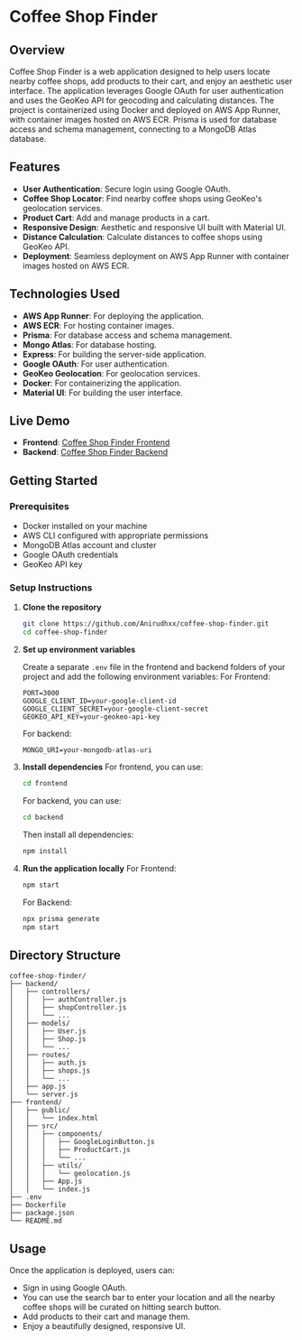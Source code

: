 # Coffee Shop Finder

## Overview

Coffee Shop Finder is a web application designed to help users locate nearby coffee shops, add products to their cart, and enjoy an aesthetic user interface. The application leverages Google OAuth for user authentication and uses the GeoKeo API for geocoding and calculating distances. The project is containerized using Docker and deployed on AWS App Runner, with container images hosted on AWS ECR. Prisma is used for database access and schema management, connecting to a MongoDB Atlas database.

## Features

- **User Authentication**: Secure login using Google OAuth.
- **Coffee Shop Locator**: Find nearby coffee shops using GeoKeo's geolocation services.
- **Product Cart**: Add and manage products in a cart.
- **Responsive Design**: Aesthetic and responsive UI built with Material UI.
- **Distance Calculation**: Calculate distances to coffee shops using GeoKeo API.
- **Deployment**: Seamless deployment on AWS App Runner with container images hosted on AWS ECR.

## Technologies Used

- **AWS App Runner**: For deploying the application.
- **AWS ECR**: For hosting container images.
- **Prisma**: For database access and schema management.
- **Mongo Atlas**: For database hosting.
- **Express**: For building the server-side application.
- **Google OAuth**: For user authentication.
- **GeoKeo Geolocation**: For geolocation services.
- **Docker**: For containerizing the application.
- **Material UI**: For building the user interface.

## Live Demo

- **Frontend**: [Coffee Shop Finder Frontend](https://mdttfbysuw.us-east-1.awsapprunner.com/)
- **Backend**: [Coffee Shop Finder Backend](https://r5uv9hibkz.us-east-1.awsapprunner.com/)

## Getting Started

### Prerequisites

- Docker installed on your machine
- AWS CLI configured with appropriate permissions
- MongoDB Atlas account and cluster
- Google OAuth credentials
- GeoKeo API key

### Setup Instructions

1. **Clone the repository**

   ```sh
   git clone https://github.com/Anirudhxx/coffee-shop-finder.git
   cd coffee-shop-finder
   ```

2. **Set up environment variables**

   Create a separate `.env` file in the frontend and backend folders of your project and add the following environment variables:
   For Frontend:
   ```env
   PORT=3000
   GOOGLE_CLIENT_ID=your-google-client-id
   GOOGLE_CLIENT_SECRET=your-google-client-secret
   GEOKEO_API_KEY=your-geokeo-api-key
   ```
   For backend:
   ```env
   MONGO_URI=your-mongodb-atlas-uri

4. **Install dependencies**
   For frontend, you can use:
   ```sh
   cd frontend
   ```
   For backend, you can use:
   ```sh
   cd backend
   ```
   Then install all dependencies:
   ```sh
   npm install
   ```

5. **Run the application locally**
   For Frontend:
   ```sh
   npm start
   ```
   For Backend:
   ```sh
   npx prisma generate
   npm start
   ```


## Directory Structure

```
coffee-shop-finder/
├── backend/
│   ├── controllers/
│   │   ├── authController.js
│   │   ├── shopController.js
│   │   └── ...
│   ├── models/
│   │   ├── User.js
│   │   ├── Shop.js
│   │   └── ...
│   ├── routes/
│   │   ├── auth.js
│   │   ├── shops.js
│   │   └── ...
│   ├── app.js
│   └── server.js
├── frontend/
│   ├── public/
│   │   └── index.html
│   ├── src/
│   │   ├── components/
│   │   │   ├── GoogleLoginButton.js
│   │   │   ├── ProductCart.js
│   │   │   └── ...
│   │   ├── utils/
│   │   │   └── geolocation.js
│   │   ├── App.js
│   │   └── index.js
├── .env
├── Dockerfile
├── package.json
└── README.md
```

## Usage

Once the application is deployed, users can:
- Sign in using Google OAuth.
- You can use the search bar to enter your location and all the nearby coffee shops will be curated on hitting search button.
- Add products to their cart and manage them.
- Enjoy a beautifully designed, responsive UI.

